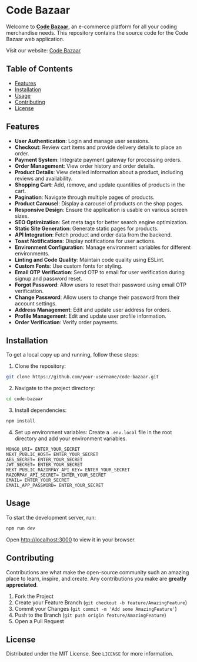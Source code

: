 # Code Bazaar

Welcome to [**Code Bazaar**](https://codebazaar.vercel.app/), an e-commerce platform for all your coding merchandise needs. This repository contains the source code for the Code Bazaar web application.

Visit our website: [Code Bazaar](https://codebazaar.vercel.app/)

## Table of Contents

- [Features](#features)
- [Installation](#installation)
- [Usage](#usage)
- [Contributing](#contributing)
- [License](#license)

## Features

- **User Authentication**: Login and manage user sessions.
- **Checkout**: Review cart items and provide delivery details to place an order.
- **Payment System**: Integrate payment gateway for processing orders.
- **Order Management**: View order history and order details.
- **Product Details**: View detailed information about a product, including reviews and availability.
- **Shopping Cart**: Add, remove, and update quantities of products in the cart.
- **Pagination**: Navigate through multiple pages of products.
- **Product Carousel**: Display a carousel of products on the shop pages.
- **Responsive Design**: Ensure the application is usable on various screen sizes.
- **SEO Optimization**: Set meta tags for better search engine optimization.
- **Static Site Generation**: Generate static pages for products.
- **API Integration**: Fetch product and order data from the backend.
- **Toast Notifications**: Display notifications for user actions.
- **Environment Configuration**: Manage environment variables for different environments.
- **Linting and Code Quality**: Maintain code quality using ESLint.
- **Custom Fonts**: Use custom fonts for styling.
- **Email OTP Verification**: Send OTP to email for user verification during signup and password reset.
- **Forgot Password**: Allow users to reset their password using email OTP verification.
- **Change Password**: Allow users to change their password from their account settings.
- **Address Management**: Edit and update user address for orders.
- **Profile Management**: Edit and update user profile information.
- **Order Verification**: Verify order payments.

## Installation

To get a local copy up and running, follow these steps:

1. Clone the repository:
  ```sh
  git clone https://github.com/your-username/code-bazaar.git
  ```
2. Navigate to the project directory:
  ```sh
  cd code-bazaar
  ```
3. Install dependencies:
  ```sh
  npm install
  ```
4. Set up environment variables:
  Create a `.env.local` file in the root directory and add your environment variables.
  ```env
  MONGO_URI= ENTER_YOUR_SECRET
  NEXT_PUBLIC_HOST= ENTER_YOUR_SECRET
  AES_SECRET= ENTER_YOUR_SECRET
  JWT_SECRET= ENTER_YOUR_SECRET
  NEXT_PUBLIC_RAZORPAY_API_KEY= ENTER_YOUR_SECRET
  RAZORPAY_API_SECRET= ENTER_YOUR_SECRET
  EMAIL= ENTER_YOUR_SECRET
  EMAIL_APP_PASSWORD= ENTER_YOUR_SECRET
  ```

## Usage

To start the development server, run:
```sh
npm run dev
```
Open [http://localhost:3000](http://localhost:3000) to view it in your browser.

## Contributing

Contributions are what make the open-source community such an amazing place to learn, inspire, and create. Any contributions you make are **greatly appreciated**.

1. Fork the Project
2. Create your Feature Branch (`git checkout -b feature/AmazingFeature`)
3. Commit your Changes (`git commit -m 'Add some AmazingFeature'`)
4. Push to the Branch (`git push origin feature/AmazingFeature`)
5. Open a Pull Request

## License

Distributed under the MIT License. See `LICENSE` for more information.
